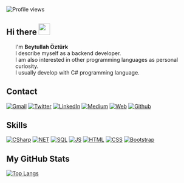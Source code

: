 ![Profile views](https://gpvc.arturio.dev/beytullahozturk)  

## Hi there <img src="https://raw.githubusercontent.com/MartinHeinz/MartinHeinz/master/wave.gif" width="30px">

<ul style="list-style:none">
	<li> I'm <b> Beytullah Öztürk </b> </li>
	<li> I describe myself as a backend developer. </li>
	<li> I am also interested in other programming languages as personal curiosity. </li>
	<li> I usually develop with C# programming language. </li>
</ul>

## Contact

[![Gmail](https://img.shields.io/badge/Gmail-D14836?style=for-the-badge&logo=gmail&logoColor=white)](mailto:"ozbeytullah2@gmail.com")
[![Twitter](https://img.shields.io/badge/Twitter-1DA1F2?style=for-the-badge&logo=twitter&logoColor=white)](https://twitter.com/ozbeytullah1)
[![LinkedIn](https://img.shields.io/badge/LinkedIn-0077B5?style=for-the-badge&logo=linkedin&logoColor=white)](https://www.linkedin.com/in/beytullahozturk)
[![Medium](https://img.shields.io/badge/Medium-12100E?style=for-the-badge&logo=medium&logoColor=white)](https://medium.com/@beytullahozturk)
[![Web](https://img.shields.io/badge/website-000000?style=for-the-badge&logo=About.me&logoColor=white)](#)
[![Github](https://img.shields.io/badge/GitHub-100000?style=for-the-badge&logo=github&logoColor=white)](https://github.com/beytullahozturk)


## Skills

[![CSharp](https://img.shields.io/badge/C%23-239120?style=for-the-badge&logo=c-sharp&logoColor=white)](#)
[![NET](https://img.shields.io/badge/.NET-5C2D91?style=for-the-badge&logo=.net&logoColor=white)](#)
[![SQL](https://img.shields.io/badge/Microsoft_SQL_Server-CC2927?style=for-the-badge&logo=microsoft-sql-server&logoColor=white)](#)
[![JS](https://img.shields.io/badge/JavaScript-323330?style=for-the-badge&logo=javascript&logoColor=F7DF1E)](#)
[![HTML](https://img.shields.io/badge/HTML5-E34F26?style=for-the-badge&logo=html5&logoColor=white)](#)
[![CSS](https://img.shields.io/badge/CSS3-1572B6?style=for-the-badge&logo=css3&logoColor=white)](#)
[![Bootstrap](https://img.shields.io/badge/Bootstrap-563D7C?style=for-the-badge&logo=bootstrap&logoColor=white)](#)

## My GitHub Stats

[![Top Langs](https://github-readme-stats.vercel.app/api/top-langs/?username=beytullahozturk&langs_count=4&layout=compact)](#)




